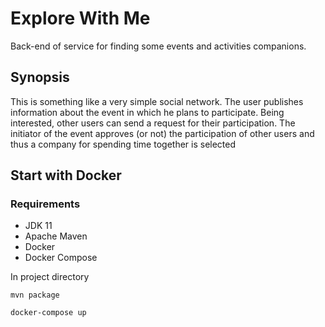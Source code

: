 # Explore With Me
Back-end of service for finding some events and activities companions.

## Synopsis
This is something like a very simple social network. The user publishes information about the event in which he plans to participate. Being interested, other users can send a request for their participation. The initiator of the event approves (or not) the participation of other users and thus a company for spending time together is selected

## Start with Docker
### Requirements
- JDK 11
- Apache Maven
- Docker
- Docker Compose

In project directory

```mvn package```

```docker-compose up```
